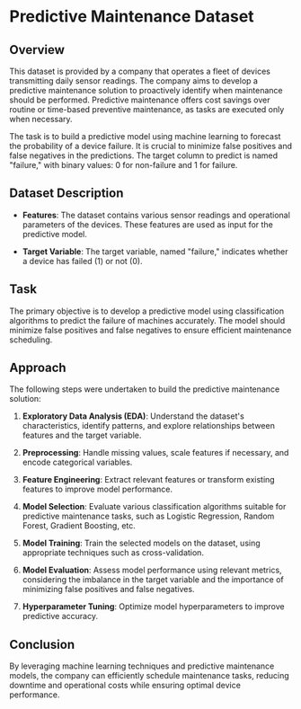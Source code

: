 # Predictive Maintenance Dataset

## Overview

This dataset is provided by a company that operates a fleet of devices transmitting daily sensor readings. The company aims to develop a predictive maintenance solution to proactively identify when maintenance should be performed. Predictive maintenance offers cost savings over routine or time-based preventive maintenance, as tasks are executed only when necessary.

The task is to build a predictive model using machine learning to forecast the probability of a device failure. It is crucial to minimize false positives and false negatives in the predictions. The target column to predict is named "failure," with binary values: 0 for non-failure and 1 for failure.

## Dataset Description

- **Features**: The dataset contains various sensor readings and operational parameters of the devices. These features are used as input for the predictive model.
  
- **Target Variable**: The target variable, named "failure," indicates whether a device has failed (1) or not (0).

## Task

The primary objective is to develop a predictive model using classification algorithms to predict the failure of machines accurately. The model should minimize false positives and false negatives to ensure efficient maintenance scheduling.

## Approach

The following steps were undertaken to build the predictive maintenance solution:

1. **Exploratory Data Analysis (EDA)**: Understand the dataset's characteristics, identify patterns, and explore relationships between features and the target variable.

2. **Preprocessing**: Handle missing values, scale features if necessary, and encode categorical variables.

3. **Feature Engineering**: Extract relevant features or transform existing features to improve model performance.

4. **Model Selection**: Evaluate various classification algorithms suitable for predictive maintenance tasks, such as Logistic Regression, Random Forest, Gradient Boosting, etc.

5. **Model Training**: Train the selected models on the dataset, using appropriate techniques such as cross-validation.

6. **Model Evaluation**: Assess model performance using relevant metrics, considering the imbalance in the target variable and the importance of minimizing false positives and false negatives.

7. **Hyperparameter Tuning**: Optimize model hyperparameters to improve predictive accuracy.

## Conclusion

By leveraging machine learning techniques and predictive maintenance models, the company can efficiently schedule maintenance tasks, reducing downtime and operational costs while ensuring optimal device performance.
